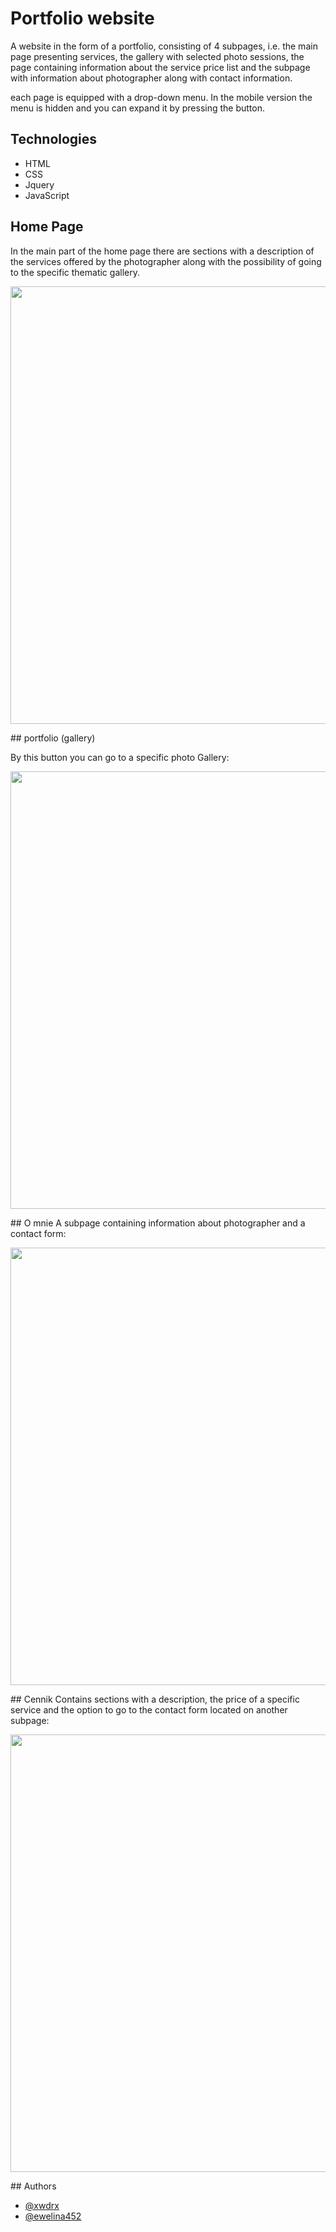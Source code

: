 # Portfolio website

A website in the form of a portfolio, consisting of 4 subpages, i.e. the main page presenting services, the gallery with selected photo sessions, the page containing information about the service price list and the subpage with information about photographer along with contact information.

each page is equipped with a drop-down menu. In the mobile version the menu is hidden and you can expand it by pressing the button.
## Technologies

- HTML
- CSS
- Jquery
- JavaScript


## Home Page
In the main part of the home page there are sections with a description of the services offered by the photographer along with the possibility of going to the specific thematic gallery.
 <p align="center">
    <img src="https://user-images.githubusercontent.com/79997873/171044031-dce027fd-93d6-4e61-ba53-3b643e1608fd.png" width="700">
    </p>
## portfolio (gallery)

By this button you can go to a specific photo Gallery:
 <p align="center">
    <img src="https://user-images.githubusercontent.com/79997873/171009927-e0ccf700-1cb2-46f9-88a1-0d7b84de1266.jpg" height="700">
    </p>
## O mnie
A subpage containing information about photographer and a contact form:
 <p align="center">
    <img src="https://user-images.githubusercontent.com/79997873/171043983-af48bcf5-ad45-429b-8e3e-aed5aba37485.png" width="700">
    </p>
## Cennik
 Contains sections with a description, the price of a specific service and the option to go to the contact form located on another subpage:
 <p align="center">
    <img src="https://user-images.githubusercontent.com/79997873/171009944-b9de5a6e-cb05-4cbf-bb72-c0854f8a19d6.jpg" height="700">
    </p>
## Authors

- [@xwdrx](https://github.com/xwdrx)
- [@ewelina452](https://github.com/ewelina452)

